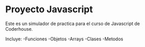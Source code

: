 # Proyecto Javascript

Este es un simulador de practica para el curso de Javascript de Coderhouse.

Incluye:
-Funciones
-Objetos 
-Arrays
-Clases
-Metodos